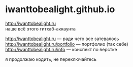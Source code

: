 # iwanttobealight.github.io
http://iwanttobealight.ru <br/>
наше всё этого гитхаб-аккаунта<br/>

http://iwanttobealight.ru — ради чего все затевалось <br/>
http://iwanttobealight.ru/portfolio — портфолио (так себе) <br/>
http://iwanttobealight.ru/info — конспект по верстке<br/>

я продолжаю кодить, не переключайтесь
